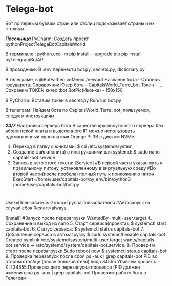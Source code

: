 # Telega-bot

Бот по первым буквам стран или столиц подсказывает страны и их столицы.

***Песочница***
PyCharm:
Создать проект pythonProjectTelegaBotCapitalsWorld

В терминале :
python.exe -m pip install --upgrade pip
pip install pyTelegramBotAPI

В проводнике:
В .env перенести bot.py, secrets.py, dictionary.py

В телеграме, в @BotFather:
кнМеню
/newbot
Название бота - Столицы государств. Справочник
Юзер бота - CapitalsWorld_Terre_bot
Токен - ...
Сохраним TOKEN
кн/editbot
BotPic(Иконка) - 150х150

В PyCharm:
Вставим токен в secret.py
Run/run bot.py

В телеграм:
Найдем бота по CapitalsWorld_Terre_bot, пользуемся, следуем инструкциям.

***24/7***
Настройка сервера бота
В качестве круглосуточного сервера без абонентской платы и выделенного IP можно использовать одомашненный одноплатник Orange Pi 3B с диском NVMe

1.	Переход в папку с юнитами:
$ cd /etc/systemd/system
2.	Создание файла(юнита) с инструкциями для systemd:
$ sudo nano capitals-bot.service
3.	Запись в него этого текста:
[Service]
#В первой части указан путь к правильному питону, установленному в виртуальную среду
#Во второй части(после пробела) полный путь к приложению питон
ExecStart=/home/user/capitals-bot/py_env/bin/python3 /home/user/capitals-bot/bot.py
#
User=Пользователь
Group=ГруппаПользователся
#Автозапуск на случай сбоя
Restart=always

[Install]
#Запуск после перезагрузки
WantedBy=multi-user.target
4.	Сохранение и выход из nano
5.	Старт сервиса(проекта):
$ systemctl start capitals-bot
6.	Статус сервиса:
$ systemctl status capitals-bot
7.	Добавление сервиса в автозагрузку 
$ sudo systemctl enable capitals-bot
Created symlink /etc/systemd/system/multi-user.target.wants/capitals-bot.service → /etc/systemd/system/capitals-bot.service.
8.	Проверим старт после перезагрузки Sudo reboot now
$ systemctl status capitals-bot
9.	Проверка перезапуск после сбоя
ps -aux | grep capitals-bot
PID во втором столбце (после пользователя) вида 34555
Убиваем процесс -
Kill 34555
Проверка авто перезапуска процесса (PID должен измениться)
ps -aux | grep capitals-bot
Проверим работу бота в Телеграм


